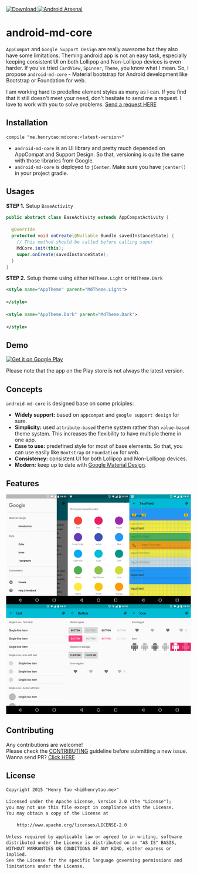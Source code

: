 [ ![Download](https://api.bintray.com/packages/henrytao-me/maven/mdcore/images/download.svg) ](https://bintray.com/henrytao-me/maven/mdcore/_latestVersion) [![Android Arsenal](https://img.shields.io/badge/Android%20Arsenal-android--md--core-brightgreen.svg?style=flat)](http://android-arsenal.com/details/1/2469)

android-md-core
================

`AppCompat` and `Google Support Design` are really awesome but they also have some limitations. Theming android app is not an easy task, especially keeping consistent UI on both Lollipop and Non-Lollipop devices is even harder. If you've tried `CardView`, `Spinner`, `Theme`, you know what I mean. So, I propose `android-md-core` - Material bootstrap for Android development like Bootstrap or Foundation for web.

I am working hard to predefine element styles as many as I can. If you find that it still doesn't meet your need, don't hesitate to send me a request. I love to work with you to solve problems. [Send a request HERE](https://github.com/henrytao-me/android-md-core/issues)


## Installation

```
compile "me.henrytao:mdcore:<latest-version>"
```

- `android-md-core` is an UI library and pretty much depended on AppCompat and Support Design. So that, versioning is quite the same with those libraries from Google.
- `android-md-core` is deployed to `jCenter`. Make sure you have `jcenter()` in your project gradle.


## Usages

**STEP 1.** Setup `BaseActivity`

```java
public abstract class BaseActivity extends AppCompatActivity {

  @Override
  protected void onCreate(@Nullable Bundle savedInstanceState) {
    // This method should be called before calling super
    MdCore.init(this);
    super.onCreate(savedInstanceState);
  }
}
```

**STEP 2.** Setup theme using either `MdTheme.Light` or `MdTheme.Dark`

```xml
<style name="AppTheme" parent="MdTheme.Light">

</style>

<style name="AppTheme.Dark" parent="MdTheme.Dark">

</style>
```


## Demo

[![Get it on Google Play](https://raw.githubusercontent.com/henrytao-me/android-md-core/master/screenshots/google-play.png)](https://play.google.com/store/apps/details?id=me.henrytao.mdcoreinaction)

Please note that the app on the Play store is not always the latest version.


## Concepts
`android-md-core` is designed base on some priciples:

- **Widely support:** based on `appcompat` and `google support design` for sure.
- **Simplicity:** used `attribute-based` theme system rather than `value-based` theme system. This increases the flexibility to have multiple theme in one app. 
- **Ease to use:** predefined style for most of base elements. So that, you can use easily like `Bootstrap` or `Foundation` for web.
- **Consistency:** consistent UI for both Lollipop and Non-Lollipop devices. 
- **Modern:** keep up to date with [Google Material Design](https://www.google.com/design/spec/material-design/introduction.html).


## Features

 ![Button](./screenshots/all-in-one.jpg)


## Contributing

Any contributions are welcome!  
Please check the [CONTRIBUTING](CONTRIBUTING.md) guideline before submitting a new issue. Wanna send PR? [Click HERE](https://github.com/henrytao-me/android-md-core/pulls)


## License

    Copyright 2015 "Henry Tao <hi@henrytao.me>"

    Licensed under the Apache License, Version 2.0 (the "License");
    you may not use this file except in compliance with the License.
    You may obtain a copy of the License at

        http://www.apache.org/licenses/LICENSE-2.0

    Unless required by applicable law or agreed to in writing, software
    distributed under the License is distributed on an "AS IS" BASIS,
    WITHOUT WARRANTIES OR CONDITIONS OF ANY KIND, either express or implied.
    See the License for the specific language governing permissions and
    limitations under the License.
